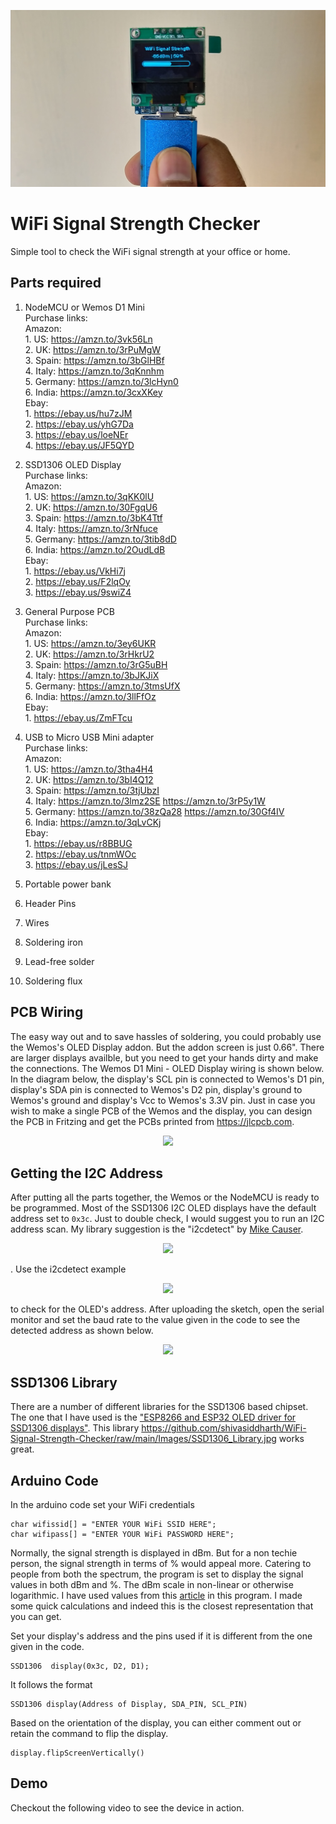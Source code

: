 ![github-small](/Images/Handheld_16-9.jpg)   

# WiFi Signal Strength Checker
 Simple tool to check the WiFi signal strength at your office or home.    

## Parts required   
1. NodeMCU or Wemos D1 Mini  
          Purchase links:                 
            Amazon:     
              1. US: https://amzn.to/3vk56Ln   
              2. UK: https://amzn.to/3rPuMgW     
              3. Spain: https://amzn.to/3bGlHBf    
              4. Italy: https://amzn.to/3qKnnhm   
              5. Germany: https://amzn.to/3lcHyn0       
              6. India: https://amzn.to/3cxXKey     
            Ebay:      
              1. https://ebay.us/hu7zJM    
              2. https://ebay.us/yhG7Da     
              3. https://ebay.us/loeNEr     
              4. https://ebay.us/JF5QYD      

2. SSD1306 OLED Display   
          Purchase links:    
            Amazon:    
              1. US: https://amzn.to/3qKK0lU  
              2. UK: https://amzn.to/30FgqU6     
              3. Spain: https://amzn.to/3bK4Ttf    
              4. Italy: https://amzn.to/3rNfuce   
              5. Germany: https://amzn.to/3tib8dD          
              6. India: https://amzn.to/2OudLdB       
            Ebay:       
              1. https://ebay.us/VkHi7j     
              2. https://ebay.us/F2lqOy        
              3. https://ebay.us/9swiZ4   

3. General Purpose PCB   
          Purchase links:    
            Amazon:     
              1. US: https://amzn.to/3ey6UKR     
              2. UK: https://amzn.to/3rHkrU2        
              3. Spain: https://amzn.to/3rG5uBH       
              4. Italy: https://amzn.to/3bJKJiX      
              5. Germany: https://amzn.to/3tmsUfX             
              6. India: https://amzn.to/3llFfOz           
            Ebay:        
              1. https://ebay.us/ZmFTcu          

4. USB to Micro USB Mini adapter  
          Purchase links:     
            Amazon:     
              1. US: https://amzn.to/3tha4H4        
              2. UK: https://amzn.to/3bI4Q12           
              3. Spain: https://amzn.to/3tjUbzI          
              4. Italy: https://amzn.to/3lmz2SE https://amzn.to/3rP5y1W      
              5. Germany: https://amzn.to/38zQa28 https://amzn.to/30Gf4IV                 
              6. India: https://amzn.to/3qLvCKj              
            Ebay:       
              1. https://ebay.us/r8BBUG   
              2. https://ebay.us/tnmWOc  
              3. https://ebay.us/jLesSJ       

5. Portable power bank   
6. Header Pins    
7. Wires   
8. Soldering iron   
9. Lead-free solder    
10. Soldering flux     

## PCB Wiring   
The easy way out and to save hassles of soldering, you could probably use the Wemos's OLED Display addon. But the addon screen is just 0.66". There are larger displays availble, but you need to get your hands dirty and make the connections. The Wemos D1 Mini - OLED Display wiring is shown below. In the diagram below, the display's SCL pin is connected to Wemos's D1 pin, display's SDA pin is connected to Wemos's D2 pin, display's ground to Wemos's ground and display's Vcc to Wemos's 3.3V pin. Just in case you wish to make a single PCB of the Wemos and the display, you can design the PCB in Fritzing and get the PCBs printed from https://jlcpcb.com.   

<p align="center"> <img src="https://github.com/shivasiddharth/WiFi-Signal-Strength-Checker/raw/main/Images/Wemos_SSD1306_Wiring.jpg"> </p>     

## Getting the I2C Address     
After putting all the parts together, the Wemos or the NodeMCU is ready to be programmed. Most of the SSD1306 I2C OLED displays have the default address set to ```0x3c```. Just to double check, I would suggest you to run an I2C address scan. My library suggestion is the "i2cdetect" by [Mike Causer](https://github.com/mcauser). <p align="center"> <img src="https://github.com/shivasiddharth/WiFi-Signal-Strength-Checker/raw/main/Images/I2C_Scanner_Library.jpg"> </p>. Use the i2cdetect example <p align="center"> <img src="https://github.com/shivasiddharth/WiFi-Signal-Strength-Checker/raw/main/Images/I2C_Detect_Example.jpg"> </p> to check for the OLED's address. After uploading the sketch, open the serial monitor and set the baud rate to the value given in the code to see the detected address as shown below. <p align="center"> <img src="https://github.com/shivasiddharth/WiFi-Signal-Strength-Checker/raw/main/Images/Serial_Monitor_I2C_Detect.jpg"> </p>

## SSD1306 Library     
There are a number of different libraries for the SSD1306 based chipset. The one that I have used is the ["ESP8266 and ESP32 OLED driver for SSD1306 displays"](https://github.com/ThingPulse/esp8266-oled-ssd1306). This library https://github.com/shivasiddharth/WiFi-Signal-Strength-Checker/raw/main/Images/SSD1306_Library.jpg works great.   

## Arduino Code   
In the arduino code set your WiFi credentials    
```
char wifissid[] = "ENTER YOUR WiFi SSID HERE";    
char wifipass[] = "ENTER YOUR WiFi PASSWORD HERE";    
```     

Normally, the signal strength is displayed in dBm. But for a non techie person, the signal strength in terms of % would appeal more. Catering to people from both the spectrum, the program is set to display the signal values in both dBm and %. The dBm scale in non-linear or otherwise logarithmic. I have used values from this [article](https://www.intuitibits.com/2016/03/23/dbm-to-percent-conversion/) in this program. I made some quick calculations and indeed this is the closest representation that you can get.   

Set your display's address and the pins used if it is different from the one given in the code.  
```    
SSD1306  display(0x3c, D2, D1);    
```    
It follows the format   
```   
SSD1306 display(Address of Display, SDA_PIN, SCL_PIN)  
```   

Based on the orientation of the display, you can either comment out or retain the command to flip the display.   
```   
display.flipScreenVertically()    
```    

## Demo   
Checkout the following video to see the device in action.   
